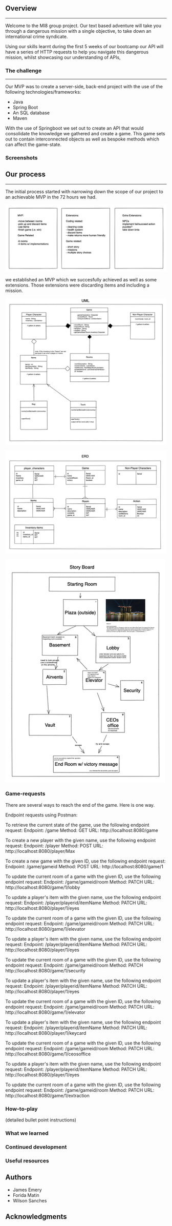 ## Overview
---

Welcome to the MI8 group project. Our text based adventure will take you through a dangerous mission with a single objective, to take down an international crime syndicate.

Using our skills learnt during the first 5 weeks of our bootcamp our API will have a series of HTTP requests to help you navigate this dangerous mission, whilst showcasing our understanding of APIs, 

### The challenge
---
Our MVP was to create a server-side, back-end project with the use of the following technologies/frameworks:


- Java
- Spring Boot
- An SQL database
- Maven 

With the use of Springboot we set out to create an API that would consolidate the knowledge we gathered and create a game. This game sets out to contain interconnected objects as well as bespoke methods which can affect the game-state.

### Screenshots

## Our process
---
The initial process started with narrowing down the scope of our project to an achievable MVP in the 72 hours we had.

![](mi8_diagram/mvp_and_extensions.png "mvp")

we established an MVP which we succesfully achieved as well as some extensions. Those extensions were discarding items and including a mission.

![](mi8_diagram/UML_diagram.png "UML diagram")

![](mi8_diagram/ERD_diagram.png "EDR diagram")

![](mi8_diagram/Story_board.png "Story board")

### Game-requests

There are several ways to reach the end of the game. Here is one way.

Endpoint requests using Postman:

To retrieve the current state of the game, use the following endpoint request:
Endpoint: /game
Method: GET
URL: http://localhost:8080/game

To create a new player with the given name, use the following endpoint request:
Endpoint: /player
Method: POST
URL: http://localhost:8080/player/Max

To create a new game with the given ID, use the following endpoint request:
Endpoint: /game/gameid
Method: POST
URL: http://localhost:8080/game/1

To update the current room of a game with the given ID, use the following endpoint request:
Endpoint: /game/gameid/room
Method: PATCH
URL: http://localhost:8080/game/1/lobby

To update a player's item with the given name, use the following endpoint request:
Endpoint: /player/playerid/itemName
Method: PATCH
URL: http://localhost:8080/player/1/eyes

To update the current room of a game with the given ID, use the following endpoint request:
Endpoint: /game/gameid/room
Method: PATCH
URL: http://localhost:8080/game/1/elevator

To update a player's item with the given name, use the following endpoint request:
Endpoint: /player/playerid/itemName
Method: PATCH
URL: http://localhost:8080/player/1/eyes

To update the current room of a game with the given ID, use the following endpoint request:
Endpoint: /game/gameid/room
Method: PATCH
http://localhost:8080/game/1/security

To update a player's item with the given name, use the following endpoint request:
Endpoint: /player/playerid/itemName
Method: PATCH
URL: http://localhost:8080/player/1/eyes

To update the current room of a game with the given ID, use the following endpoint request:
Endpoint: /game/gameid/room
Method: PATCH
URL: http://localhost:8080/game/1/elevator

To update a player's item with the given name, use the following endpoint request:
Endpoint: /player/playerid/itemName
Method: PATCH
URL: http://localhost:8080/player/1/keycard

To update the current room of a game with the given ID, use the following endpoint request:
Endpoint: /game/gameid/room
Method: PATCH
URL: http://localhost:8080/game/1/ceosoffice

To update a player's item with the given name, use the following endpoint request:
Endpoint: /player/playerid/itemName
Method: PATCH
URL: http://localhost:8080/player/1/eyes

To update the current room of a game with the given ID, use the following endpoint request:
Endpoint: /game/gameid/room
Method: PATCH
URL: http://localhost:8080/game/1/extraction

### How-to-play
(detailed bullet point instructions)

### What we learned

### Continued development

### Useful resources

## Authors

- James Emery
- Forida Matin
- Wilson Sanches

## Acknowledgments